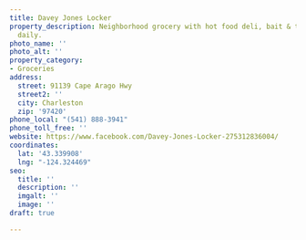 ```yaml
---
title: Davey Jones Locker
property_description: Neighborhood grocery with hot food deli, bait & tackle. Open
  daily.
photo_name: ''
photo_alt: ''
property_category:
- Groceries
address:
  street: 91139 Cape Arago Hwy
  street2: ''
  city: Charleston
  zip: '97420'
phone_local: "(541) 888-3941"
phone_toll_free: ''
website: https://www.facebook.com/Davey-Jones-Locker-275312836004/
coordinates:
  lat: '43.339908'
  lng: "-124.324469"
seo:
  title: ''
  description: ''
  imgalt: ''
  image: ''
draft: true

---
```


